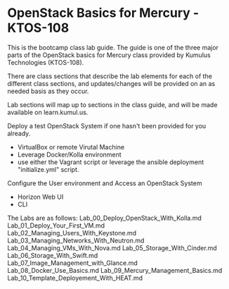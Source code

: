 # OpenStack Basics for Mercury - KTOS-108

This is the bootcamp class lab guide. The guide is one of the three major parts of the OpenStack basics for Mercury class provided by Kumulus Technologies (KTOS-108).

There are class sections that describe the lab elements for each of the different class sections, and updates/changes will be provided on an as needed basis as they occur.

Lab sections will map up to sections in the class guide, and will be made available on learn.kumul.us.

Deploy a test OpenStack System if one hasn't been provided for you already.
 - VirtualBox or remote Virutal Machine
 - Leverage Docker/Kolla environment
 - use either the Vagrant script or leverage the ansible deployment "initialize.yml" script.

Configure the User environment and Access an OpenStack System
 - Horizon Web UI
 - CLI

The Labs are as follows:
Lab_00_Deploy_OpenStack_With_Kolla.md
Lab_01_Deploy_Your_First_VM.md
Lab_02_Managing_Users_With_Keystone.md
Lab_03_Managing_Networks_With_Neutron.md
Lab_04_Managing_VMs_With_Nova.md
Lab_05_Storage_With_Cinder.md
Lab_06_Storage_With_Swift.md
Lab_07_Image_Management_with_Glance.md
Lab_08_Docker_Use_Basics.md
Lab_09_Mercury_Management_Basics.md
Lab_10_Template_Deployement_With_HEAT.md
